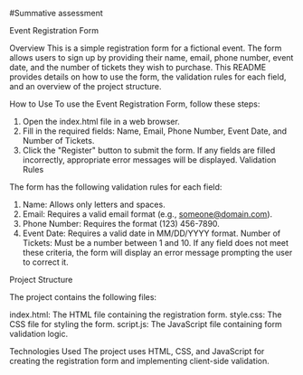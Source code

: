 #Summative assessment

Event Registration Form

Overview
This  is a simple registration form for a fictional event. The form allows users to sign up by providing their name, email, phone number, event date, and the number of tickets they wish to purchase. This README provides details on how to use the form, the validation rules for each field, and an overview of the project structure.

How to Use
To use the Event Registration Form, follow these steps:

1. Open the index.html file in a web browser.
2. Fill in the required fields: Name, Email, Phone Number, Event Date, and Number of Tickets.
3. Click the "Register" button to submit the form.
If any fields are filled incorrectly, appropriate error messages will be displayed.
Validation Rules

The form has the following validation rules for each field:

1. Name: Allows only letters and spaces.
2. Email: Requires a valid email format (e.g., someone@domain.com).
3. Phone Number: Requires the format (123) 456-7890.
3. Event Date: Requires a valid date in MM/DD/YYYY format.
Number of Tickets: Must be a number between 1 and 10.
If any field does not meet these criteria, the form will display an error message prompting the user to correct it.

Project Structure

The project contains the following files:

index.html: The HTML file containing the registration form.
style.css: The CSS file for styling the form.
script.js: The JavaScript file containing form validation logic.

Technologies Used
The project uses HTML, CSS, and JavaScript for creating the registration form and implementing client-side validation.

